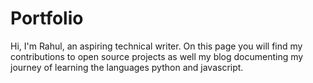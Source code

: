 # Portfolio
Hi, I'm Rahul, an aspiring technical writer. On this page you will find my contributions to open source projects as well my blog documenting my journey of learning the languages python and javascript.
